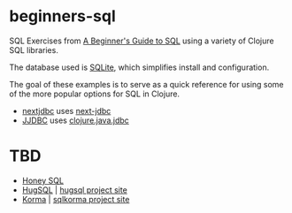 # beginners-sql
SQL Exercises from [A Beginner's Guide to SQL](https://www.sohamkamani.com/blog/2016/07/07/a-beginners-guide-to-sql/) using a variety of Clojure SQL libraries.

The database used is [SQLite](https://sqlite.org/index.html), which simplifies install and configuration.

The goal of these examples is to serve as a quick reference for using some of the more popular options for SQL in Clojure.

* [nextjdbc](https://github.com/mchampine/beginners-sql/tree/master/nextjdbc) uses [next-jdbc](https://github.com/seancorfield/next-jdbc)
* [JJDBC](https://github.com/mchampine/beginners-sql/tree/master/jjdbc) uses [clojure.java.jdbc](https://github.com/clojure/java.jdbc)

# TBD
* [Honey SQL](https://github.com/seancorfield/honeysql)
* [HugSQL](https://github.com/layerware/hugsql) | [hugsql project site](https://www.hugsql.org/)
* [Korma](https://github.com/korma/Korma) | [sqlkorma project site](https://sqlkorma.com)
